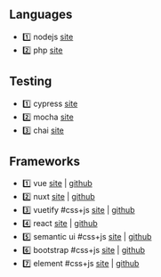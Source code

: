 ## Languages
- :one: nodejs [site](https://nodejs.org/en/)
- :two: php [site](http://php.net/)
## Testing
- :one: cypress [site](https://www.cypress.io/)
- :two: mocha [site](https://mochajs.org/)
- :three: chai [site](https://www.chaijs.com/)
## Frameworks
- :one: vue [site](https://vuejs.org/) | [github](https://github.com/vuejs/vue)
- :two: nuxt [site](https://nuxtjs.org/) | [github](https://github.com/nuxt/nuxt.js)
- :three: vuetify #css+js [site](https://vuetifyjs.com) | [github](https://github.com/vuetifyjs/vuetify)
- :four: react [site](https://reactjs.org/) | [github](https://github.com/facebook/react)
- :five: semantic ui #css+js [site](https://semantic-ui.com/) | [github](https://github.com/Semantic-Org/Semantic-UI)
- :six: bootstrap #css+js [site](https://getbootstrap.com/) | [github](https://github.com/twbs/bootstrap)
- :seven: element #css+js [site](https://element.eleme.io/) | [github](https://element.eleme.io/)

